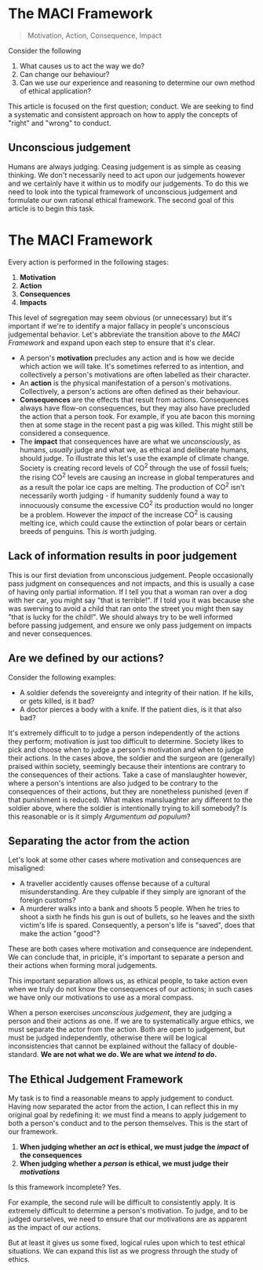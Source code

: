 
# The MACI Framework 

> Motivation, Action, Consequence, Impact

Consider the following

1. What causes us to act the way we do?
2. Can change our behaviour?
3. Can we use our experience and reasoning to determine our own method of ethical application?

This article is focused on the first question; conduct. We are seeking to find a systematic and consistent approach on how to apply the concepts of "right" and "wrong" to conduct.

## Unconscious judgement
Humans are always judging. Ceasing judgement is as simple as ceasing thinking. We don't necessarily need to act upon our judgements however and we certainly have it within us to modify our judgements. To do this we need to look into the typical framework of unconscious judgement and formulate our own rational ethical framework. The second goal of this article is to begin this task.


# The MACI Framework

Every action is performed in the following stages:

1. **Motivation**
1. **Action**
1. **Consequences**
1. **Impacts**

This level of segregation may seem obvious (or unnecessary) but it's important if we're to identify a major fallacy in people's unconscious judgemental behavior. Let's abbreviate the transition above to _the MACI Framework_ and expand upon each step to ensure that it's clear.

- A person's **motivation** precludes any action and is how we decide which action we will take. It's sometimes referred to as intention, and collectively a person's motivations are often labelled as their character.
- An **action** is the physical manifestation of a person's motivations. Collectively, a person's actions are often defined as their behaviour.
- **Consequences** are the effects that result from actions. Consequences always have flow-on consequences, but they may also have precluded the action that a person took. For example, if you ate bacon this morning then at some stage in the recent past a pig was killed. This might still be considered a consequence.
- The **impact** that consequences have are what we _unconsciously_, as humans, _usually_ judge and what we, as ethical and deliberate humans, should judge. To illustrate this let's use the example of climate change. Society is creating record levels of CO<sup>2</sup> through the use of fossil fuels; the rising CO<sup>2</sup> levels are causing an increase in global temperatures and as a result the polar ice caps are melting. The production of CO<sup>2</sup> isn't necessarily worth judging - if humanity suddenly found a way to innocuously consume the excessive CO<sup>2</sup> its production would no longer be a problem. However the _impact_ of the increase CO<sup>2</sup> is causing melting ice, which could cause the extinction of polar bears or certain breeds of penguins. This _is_ worth judging.

## Lack of information results in poor judgement
This is our first deviation from unconscious judgement. People occasionally pass judgment on consequences and not impacts, and this is usually a case of having only partial information. If I tell you that a woman ran over a dog with her car, you might say "that is terrible!". If I told you it was because she was swerving to avoid a child that ran onto the street you might then say "that is lucky for the child!". We should always try to be well informed before passing judgement, and ensure we only pass judgement on impacts and never consequences.

## Are we defined by our actions?
Consider the following examples:

- A soldier defends the sovereignty and integrity of their nation. If he kills, or gets killed, is it bad?
- A doctor pierces a body with a knife. If the patient dies, is it that also bad? 

It's extremely difficult to to judge a person independently of the actions they perform; motivation is just too difficult to determine. Society likes to pick and choose when to judge a person's motivation and when to judge their actions. In the cases above, the soldier and the surgeon are (generally) praised within society, seemingly because their intentions are contrary to the consequences of their actions. Take a case of manslaughter however, where a person's intentions are also judged to be contrary to the consequences of their actions, but they are nonetheless punished (even if that punishment is reduced). What makes mansluaghter any different to the soldier above, where the soldier is intentionally trying to kill somebody? Is this reasonable or is it simply _Argumentum ad populum_?

## Separating the actor from the action
Let's look at some other cases where motivation and consequences are misaligned:

- A traveller accidently causes offense because of a cultural misunderstanding. Are they culpable if they simply are ignorant of the foreign customs?
- A murderer walks into a bank and shoots 5 people. When he tries to shoot a sixth he finds his gun is out of bullets, so he leaves and the sixth victim's life is spared. Consequently, a person's life is "saved", does that make the action "good"?

These are both cases where motivation and consequence are independent. We can conclude that, in priciple, it's important to separate a person and their actions when forming moral judgements.

This important separation allows us, as ethical people, to take action even when we truly do not know the consequences of our actions; in such cases we have only our motivations to use as a moral compass.

When a person exercises _unconscious judgement_, they are judging a person and their actions as one. If we are to systematically argue ethics, we must separate the actor from the action. Both are open to judgement, but must be judged independently, otherwise there will be logical inconsistencies that cannot be explained without the fallacy of double-standard. **We are not what we _do_. We are what we _intend to do_.**

## The Ethical Judgement Framework
My task is to find a reasonable means to apply judgement to conduct. Having now separated the actor from the action, I can reflect this in my original goal by redefining it: we must find a means to apply judgement to both a person's conduct and to the person themselves. This is the start of our framework.

1. **When judging whether an _act_ is ethical, we must judge the _impact_ of the consequences**
2. **When judging whether a _person_ is ethical, we must judge their _motivations_**

Is this framework incomplete? Yes. 

For example, the second rule will be difficult to consistently apply. It is extremely difficult to determine a person's motivation. To judge, and to be judged ourselves, we need to ensure that our motivations are as apparent as the impact of our actions.

But at least it gives us some fixed, logical rules upon which to test ethical situations. We can expand this list as we progress through the study of ethics.